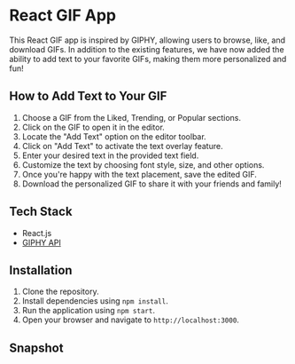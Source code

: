 # React GIF App

This React GIF app is inspired by GIPHY, allowing users to browse, like, and download GIFs. In addition to the existing features, we have now added the ability to add text to your favorite GIFs, making them more personalized and fun!

## How to Add Text to Your GIF

1. Choose a GIF from the Liked, Trending, or Popular sections.
2. Click on the GIF to open it in the editor.
3. Locate the "Add Text" option on the editor toolbar.
4. Click on "Add Text" to activate the text overlay feature.
5. Enter your desired text in the provided text field.
6. Customize the text by choosing font style, size, and other options.
7. Once you're happy with the text placement, save the edited GIF.
8. Download the personalized GIF to share it with your friends and family!

## Tech Stack

- React.js
- [GIPHY API](https://developers.giphy.com/)

## Installation

1. Clone the repository.
2. Install dependencies using `npm install`.
3. Run the application using `npm start`.
4. Open your browser and navigate to `http://localhost:3000`.

## Snapshot


